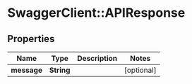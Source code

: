 # SwaggerClient::APIResponse

## Properties
Name | Type | Description | Notes
------------ | ------------- | ------------- | -------------
**message** | **String** |  | [optional] 


